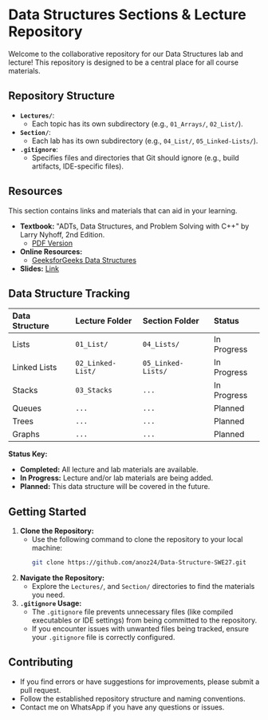 # Data Structures Sections & Lecture Repository

Welcome to the collaborative repository for our Data Structures lab and lecture! This repository is designed to be a central place for all course materials.

## Repository Structure

* **`Lectures/`**:
    * Each topic has its own subdirectory (e.g., `01_Arrays/`, `02_List/`).
* **`Section/`**:
    * Each lab has its own subdirectory (e.g., `04_List/`, `05_Linked-Lists/`).
* **`.gitignore`**:
    * Specifies files and directories that Git should ignore (e.g., build artifacts, IDE-specific files).

## Resources

This section contains links and materials that can aid in your learning.

* **Textbook:** "ADTs, Data Structures, and Problem Solving with C++" by Larry Nyhoff, 2nd Edition.
    * [PDF Version](https://drive.google.com/file/d/1xHZOOA0S-1TJ3LhQN3cAajcEhsxuTXtd/view?usp=drive_link)
* **Online Resources:**
    * [GeeksforGeeks Data Structures](https://www.geeksforgeeks.org/data-structures/)
* **Slides:** [Link](https://drive.google.com/drive/folders/1MvuxF5a3Zw-jgA8HGJOQf5Or3m4C6rat?usp=drive_link)

## Data Structure Tracking

| Data Structure | Lecture Folder | Section Folder | Status      |
| :------------- | :------------- | :------------- | :---------- |
| Lists          | `01_List/`     | `04_Lists/`    | In Progress |
| Linked Lists   | `02_Linked-List/`| `05_Linked-Lists/` | In Progress |
| Stacks         | `03_Stacks`    | `...`          | In Progress |
| Queues         | `...`          | `...`          | Planned     |
| Trees          | `...`          | `...`          | Planned     |
| Graphs         | `...`          | `...`          | Planned     |

**Status Key:**

* **Completed:** All lecture and lab materials are available.
* **In Progress:** Lecture and/or lab materials are being added.
* **Planned:** This data structure will be covered in the future.

## Getting Started

1.  **Clone the Repository:**
    * Use the following command to clone the repository to your local machine:
        ```bash
        git clone https://github.com/anoz24/Data-Structure-SWE27.git
        ```
2.  **Navigate the Repository:**
    * Explore the `Lectures/`, and `Section/` directories to find the materials you need.
3.  **`.gitignore` Usage:**
    * The `.gitignore` file prevents unnecessary files (like compiled executables or IDE settings) from being committed to the repository.
    * If you encounter issues with unwanted files being tracked, ensure your `.gitignore` file is correctly configured.

## Contributing

* If you find errors or have suggestions for improvements, please submit a pull request.
* Follow the established repository structure and naming conventions.
* Contact me on WhatsApp if you have any questions or issues.